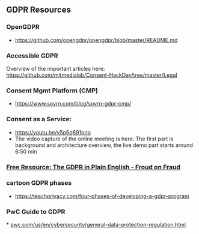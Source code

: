 ## GDPR Resources

### OpenGDPR

* https://github.com/opengdpr/opengdpr/blob/master/README.md

### Accessible GDPR

Overview of the important articles here: https://github.com/mitmedialab/Consent-HackDay/tree/master/Legal 

### Consent Mgmt Platform (CMP)

* https://www.sovrn.com/blog/sovrn-gdpr-cmp/

### Consent as a Service:
* https://youtu.be/v5p6q691pno 
* The video capture of the online meeting is here: The first part is background and architecture overview, the live demo part starts around 6:50 min
### [Free Resource: The GDPR in Plain English - Froud on Fraud](http://www.davidfroud.com/free-resource-the-gdpr-in-plain-english/)

### cartoon GDPR phases 

* https://teachprivacy.com/four-phases-of-developing-a-gdpr-program 

### PwC Guide to GDPR

* [pwc.com/us/en/cybersecurity/general-data-protection-regulation.html](pwc.com/us/en/cybersecurity/general-data-protection-regulation.html)
